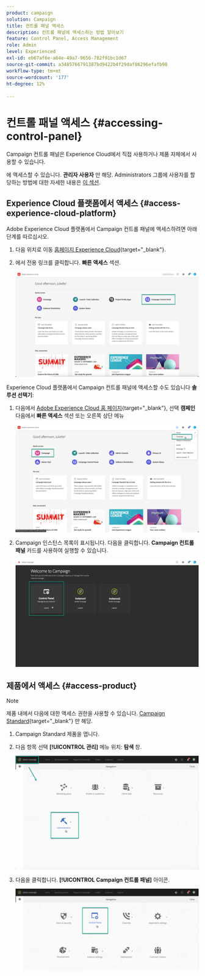 ```yaml
---
product: campaign
solution: Campaign
title: 컨트롤 패널 액세스
description: 컨트롤 패널에 액세스하는 방법 알아보기
feature: Control Panel, Access Management
role: Admin
level: Experienced
exl-id: eb67af6e-a64e-49a7-9656-782f91bc1d67
source-git-commit: a3485766791387bd9422b4f29daf86296efafb98
workflow-type: tm+mt
source-wordcount: '177'
ht-degree: 12%

---
```


# 컨트롤 패널 액세스 {#accessing-control-panel}

Campaign 컨트롤 패널은 Experience Cloud에서 직접 사용하거나 제품 자체에서 사용할 수 있습니다.

에 액세스할 수 있습니다. **관리자 사용자** 만 해당. Administrators 그룹에 사용자를 할당하는 방법에 대한 자세한 내용은 [이 섹션](../../discover/using/managing-permissions.md).

## Experience Cloud 플랫폼에서 액세스 {#access-experience-cloud-platform}

Adobe Experience Cloud 플랫폼에서 Campaign 컨트롤 패널에 액세스하려면 아래 단계를 따르십시오.

1. 다음 위치로 이동 [홈페이지 Experience Cloud](https://experiencecloud.adobe.com/){target="_blank"}.

1. 에서 전용 링크를 클릭합니다. **빠른 액세스** 섹션.

   ![](assets/do-not-localize/quickaccess.png)

Experience Cloud 플랫폼에서 Campaign 컨트롤 패널에 액세스할 수도 있습니다 **솔루션 선택기**:

1. 다음에서 [Adobe Experience Cloud 홈 페이지](https://experiencecloud.adobe.com/){target="_blank"}, 선택 **캠페인** 다음에서 **빠른 액세스** 섹션 또는 오른쪽 상단 메뉴

   ![](assets/do-not-localize/control_panel_access1.png)

1. Campaign 인스턴스 목록이 표시됩니다. 다음을 클릭합니다. **Campaign 컨트롤 패널** 카드를 사용하여 실행할 수 있습니다.

   ![](assets/do-not-localize/control_panel_access2.png)

## 제품에서 액세스 {#access-product}

>[!NOTE]
>
>제품 내에서 다음에 대한 액세스 권한을 사용할 수 있습니다. [Campaign Standard](https://experienceleague.adobe.com/docs/campaign-standard/using/campaign-standard-home.html?lang=ko){target="_blank"} 만 해당.

1. Campaign Standard 제품을 엽니다.

1. 다음 항목 선택 **[!UICONTROL 관리]** 메뉴 위치: **탐색** 창.

   ![](assets/control_panel_access3.png)

1. 다음을 클릭합니다. **[!UICONTROL Campaign 컨트롤 패널]** 아이콘.

   ![](assets/control_panel_access4.png)
